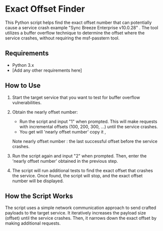 
# Exact Offset Finder

This Python script helps find the exact offset number that can potentially cause a service crash example "Sync Breeze Enterprise v10.0.28" .
The tool utilizes a buffer overflow technique to determine the offset where the service crashes, without requiring the msf-passtern tool.

## Requirements

- Python 3.x
- [Add any other requirements here]

## How to Use

1. Start the target service that you want to test for buffer overflow vulnerabilities.

2. Obtain the nearly offset number:
   - Run the script and input "1" when prompted. This will make requests with incremental offsets (100, 200, 300, ...) until the service crashes.
   - You get will 'nearly offset number' copy it , 

    Note 
    nearly offset number : the last successful offset before the service crashes.

3. Run the script again and input "2" when prompted. Then, enter the 'nearly offset number' obtained in the previous step.

4. The script will run additional tests to find the exact offset that crashes the service. Once found, the script will stop, and the exact offset number will be displayed.

## How the Script Works

The script uses a simple network communication approach to send crafted payloads to the target service.
It iteratively increases the payload size (offset) until the service crashes.
Then, it narrows down the exact offset by making additional requests.

